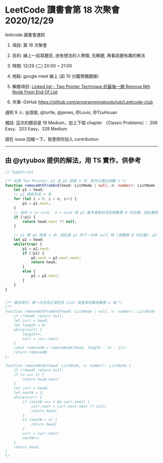 # LeetCode 讀書會第 18 次聚會 2020/12/29

leetcode 讀書會通知
1. 項目: 第 18 次聚會
2. 目的: 線上一起寫題目, 由有想法的人帶領, 先解題, 再看該題有趣的解法
3. 時間: 12/29 (二) 20:00 ~ 21:00
4. 地點: google meet 線上 (前 10 分鐘預備鏈接)
5. 解題項目:  [Linked list - Two Pointer Technique 的最後一題 Remove Nth Node From End Of List](https://leetcode.com/explore/learn/card/linked-list/214/two-pointer-technique/)

6. 共筆: GitHub https://github.com/programmingbookclub/Leetcode-club

通知 9 人: @游諭, @turtle, @james, @Louis, @TzuHsuan

備註: 這次的題目是 19 Medium，加上下個 chapter （Classic Problems）： 206 Easy、203 Easy，328 Medium

請在 issue 回報一下，我會把你加入 contribution


---

## 由 @ytyubox 提供的解法，用 TS 實作，供參考

```typescript
// TypeScript

/** 利用 Two Pointer，p1 及 p2 相差 n 步，就可以算出倒數 n */
function removeNthFromEnd(head: ListNode | null, n: number): ListNode | null {
    let p1 = head;
    // p1 提前先走 n 步
    for (let i = 0; i < n; i++) {
        p1 = p1.next;
    }
    // 由於 n <= size， n = size 時 p1 最多會剛好走到倒數第 0 的位置，因此要移除 head
    if (!p1) {
        return head.next ?? null;
    }
    
    // p1 跟 p2 相差 n 步，因此當 p1 的下一步為 null 時 (倒數第 0 的位置)，p2 下一步就是倒數第 n ，移除 p2 的下一步就是我們要的結果
    let p2 = head;
    while(true) {
        p1 = p1.next;
        if (!p1) {
            p2.next = p2.next.next;
            return head;
        }
        else {
            p2 = p2.next;
        }
    }
}


/** 需走兩次，第一次走完之後記住 List 長度來回推倒數第 n 個 */
/**
function removeNthFromEnd(head: ListNode | null, n: number): ListNode | null {
    if (!head) return null;
    let curr = head;
    let length = 0;
    while(curr) {
        length++;
        curr = curr.next;
    }
    const removedN = removeNode(head, length - (n - 1));
    return removedN;
};

function removeNode(head: ListNode, n: number): ListNode {
    if (!head) return null;
    if (n === 1) {
        return head.next;
    }
    let curr = head;
    let nextN = 2;
    while(curr) {
        if (nextN === n && curr.next) {
            curr.next = curr.next.next ?? null;
            return head;
        }
        if (nextN > n) {
            return head;
        }
        curr = curr.next;
        nextN++;
    }
    return head;
}
*/
